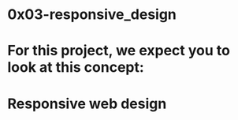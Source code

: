  # 0x03-responsive_design
 # For this project, we expect you to look at this concept:

 # Responsive web design
